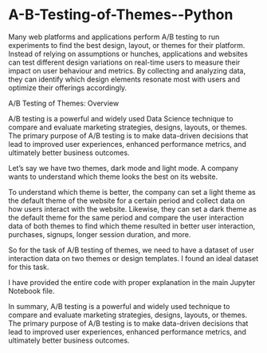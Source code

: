 # A-B-Testing-of-Themes--Python

Many web platforms and applications perform A/B testing to run experiments to find the best design, layout, or themes for their platform. Instead of relying on assumptions or hunches, applications and websites can test different design variations on real-time users to measure their impact on user behaviour and metrics. By collecting and analyzing data, they can identify which design elements resonate most with users and optimize their offerings accordingly.


A/B Testing of Themes: Overview

A/B testing is a powerful and widely used Data Science technique to compare and evaluate marketing strategies, designs, layouts, or themes. The primary purpose of A/B testing is to make data-driven decisions that lead to improved user experiences, enhanced performance metrics, and ultimately better business outcomes.

Let’s say we have two themes, dark mode and light mode. A company wants to understand which theme looks the best on its website.


To understand which theme is better, the company can set a light theme as the default theme of the website for a certain period and collect data on how users interact with the website. Likewise, they can set a dark theme as the default theme for the same period and compare the user interaction data of both themes to find which theme resulted in better user interaction, purchases, signups, longer session duration, and more.


So for the task of A/B testing of themes, we need to have a dataset of user interaction data on two themes or design templates. I found an ideal dataset for this task.


I have provided the entire code with proper explanation in the main Jupyter Notebook file. 


In summary, A/B testing is a powerful and widely used technique to compare and evaluate marketing strategies, designs, layouts, or themes. The primary purpose of A/B testing is to make data-driven decisions that lead to improved user experiences, enhanced performance metrics, and ultimately better business outcomes. 
